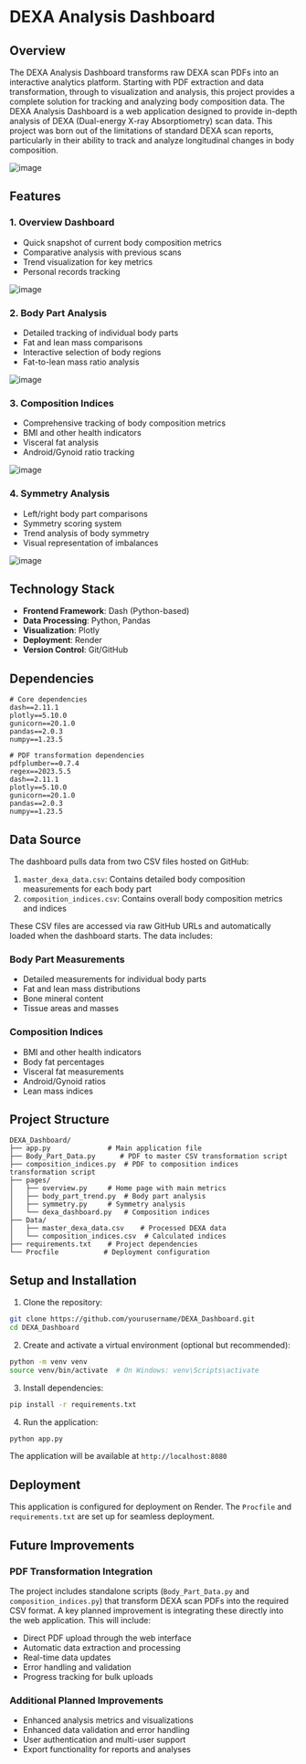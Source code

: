 # DEXA Analysis Dashboard

## Overview

The DEXA Analysis Dashboard transforms raw DEXA scan PDFs into an interactive analytics platform. Starting with PDF extraction and data transformation, through to visualization and analysis, this project provides a complete solution for tracking and analyzing body composition data. The DEXA Analysis Dashboard is a web application designed to provide in-depth analysis of DEXA (Dual-energy X-ray Absorptiometry) scan data. This project was born out of the limitations of standard DEXA scan reports, particularly in their ability to track and analyze longitudinal changes in body composition.

![image](https://github.com/user-attachments/assets/2ebc9e14-92fb-424d-a4d2-92a13ca2f0a2)

## Features

### 1. Overview Dashboard
- Quick snapshot of current body composition metrics
- Comparative analysis with previous scans
- Trend visualization for key metrics
- Personal records tracking

![image](https://github.com/user-attachments/assets/9dbea6b0-78db-4d05-9339-5ec2b33f7875)


### 2. Body Part Analysis
- Detailed tracking of individual body parts
- Fat and lean mass comparisons
- Interactive selection of body regions
- Fat-to-lean mass ratio analysis

![image](https://github.com/user-attachments/assets/43718c81-a948-4775-b08b-84041c6def1f)


### 3. Composition Indices
- Comprehensive tracking of body composition metrics
- BMI and other health indicators
- Visceral fat analysis
- Android/Gynoid ratio tracking

![image](https://github.com/user-attachments/assets/f4fdb971-36f5-4777-8f3d-779b3cba82eb)


### 4. Symmetry Analysis
- Left/right body part comparisons
- Symmetry scoring system
- Trend analysis of body symmetry
- Visual representation of imbalances

![image](https://github.com/user-attachments/assets/35e14886-1bd5-4e13-a39c-3c42a5ffe8bb)


## Technology Stack

- **Frontend Framework**: Dash (Python-based)
- **Data Processing**: Python, Pandas
- **Visualization**: Plotly
- **Deployment**: Render
- **Version Control**: Git/GitHub

## Dependencies

```text
# Core dependencies
dash==2.11.1
plotly==5.10.0
gunicorn==20.1.0
pandas==2.0.3
numpy==1.23.5

# PDF transformation dependencies
pdfplumber==0.7.4
regex==2023.5.5
dash==2.11.1
plotly==5.10.0
gunicorn==20.1.0
pandas==2.0.3
numpy==1.23.5
```

## Data Source

The dashboard pulls data from two CSV files hosted on GitHub:

1. `master_dexa_data.csv`: Contains detailed body composition measurements for each body part
2. `composition_indices.csv`: Contains overall body composition metrics and indices

These CSV files are accessed via raw GitHub URLs and automatically loaded when the dashboard starts. The data includes:

### Body Part Measurements
- Detailed measurements for individual body parts
- Fat and lean mass distributions
- Bone mineral content
- Tissue areas and masses

### Composition Indices
- BMI and other health indicators
- Body fat percentages
- Visceral fat measurements
- Android/Gynoid ratios
- Lean mass indices

## Project Structure

```
DEXA_Dashboard/
├── app.py              # Main application file
├── Body_Part_Data.py      # PDF to master CSV transformation script
├── composition_indices.py  # PDF to composition indices transformation script
├── pages/             
│   ├── overview.py     # Home page with main metrics
│   ├── body_part_trend.py  # Body part analysis
│   ├── symmetry.py     # Symmetry analysis
│   └── dexa_dashboard.py   # Composition indices
├── Data/
│   ├── master_dexa_data.csv    # Processed DEXA data
│   └── composition_indices.csv  # Calculated indices
├── requirements.txt    # Project dependencies
└── Procfile           # Deployment configuration
```

## Setup and Installation

1. Clone the repository:
```bash
git clone https://github.com/yourusername/DEXA_Dashboard.git
cd DEXA_Dashboard
```

2. Create and activate a virtual environment (optional but recommended):
```bash
python -m venv venv
source venv/bin/activate  # On Windows: venv\Scripts\activate
```

3. Install dependencies:
```bash
pip install -r requirements.txt
```

4. Run the application:
```bash
python app.py
```

The application will be available at `http://localhost:8080`

## Deployment

This application is configured for deployment on Render. The `Procfile` and `requirements.txt` are set up for seamless deployment.

## Future Improvements

### PDF Transformation Integration
The project includes standalone scripts (`Body_Part_Data.py` and `composition_indices.py`) that transform DEXA scan PDFs into the required CSV format. A key planned improvement is integrating these directly into the web application. This will include:
- Direct PDF upload through the web interface
- Automatic data extraction and processing
- Real-time data updates
- Error handling and validation
- Progress tracking for bulk uploads

### Additional Planned Improvements
- Enhanced analysis metrics and visualizations
- Enhanced data validation and error handling
- User authentication and multi-user support
- Export functionality for reports and analyses

